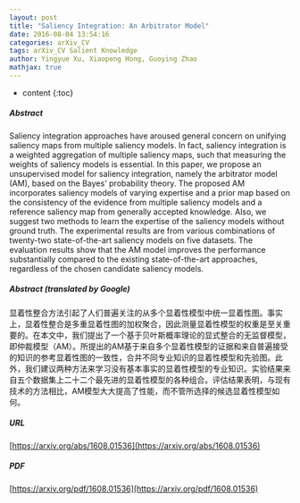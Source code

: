 ```yaml
---
layout: post
title: "Saliency Integration: An Arbitrator Model"
date: 2016-08-04 13:54:16
categories: arXiv_CV
tags: arXiv_CV Salient Knowledge
author: Yingyue Xu, Xiaopeng Hong, Guoying Zhao
mathjax: true
---
```


* content
{:toc}

##### Abstract
Saliency integration approaches have aroused general concern on unifying saliency maps from multiple saliency models. In fact, saliency integration is a weighted aggregation of multiple saliency maps, such that measuring the weights of saliency models is essential. In this paper, we propose an unsupervised model for saliency integration, namely the arbitrator model (AM), based on the Bayes' probability theory. The proposed AM incorporates saliency models of varying expertise and a prior map based on the consistency of the evidence from multiple saliency models and a reference saliency map from generally accepted knowledge. Also, we suggest two methods to learn the expertise of the saliency models without ground truth. The experimental results are from various combinations of twenty-two state-of-the-art saliency models on five datasets. The evaluation results show that the AM model improves the performance substantially compared to the existing state-of-the-art approaches, regardless of the chosen candidate saliency models.

##### Abstract (translated by Google)
显着性整合方法引起了人们普遍关注的从多个显着性模型中统一显着性图。事实上，显着性整合是多重显着性图的加权聚合，因此测量显着性模型的权重是至关重要的。在本文中，我们提出了一个基于贝叶斯概率理论的显式整合的无监督模型，即仲裁模型（AM）。所提出的AM基于来自多个显着性模型的证据和来自普遍接受的知识的参考显着性图的一致性，合并不同专业知识的显着性模型和先验图。此外，我们建议两种方法来学习没有基本事实的显着性模型的专业知识。实验结果来自五个数据集上二十二个最先进的显着性模型的各种组合。评估结果表明，与现有技术的方法相比，AM模型大大提高了性能，而不管所选择的候选显着性模型如何。

##### URL
[https://arxiv.org/abs/1608.01536](https://arxiv.org/abs/1608.01536)

##### PDF
[https://arxiv.org/pdf/1608.01536](https://arxiv.org/pdf/1608.01536)

